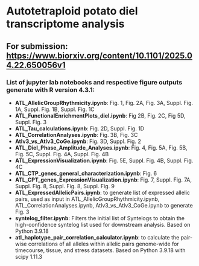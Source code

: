 # Autotetraploid potato diel transcriptome analysis

## For submission: https://www.biorxiv.org/content/10.1101/2025.04.22.650056v1

### List of jupyter lab notebooks and respective figure outputs generate with R version 4.3.1: 

* **ATL_AllelicGroupRhythmicity.ipynb**: Fig. 1, Fig. 2A, Fig. 3A, Suppl. Fig. 1A, Suppl. Fig. 1B, Suppl. Fig. 1C
* **ATL_FunctionalEnrichmentPlots_diel.ipynb**: Fig 2B, Fig. 2C, Fig 5D, Suppl. Fig. 3
* **ATL_Tau_calculations.ipynb**: Fig. 2D, Suppl. Fig. 1D
* **ATL_CorrelationAnalyses.ipynb**: Fig. 3B, Fig. 3C
* **Atlv3_vs_Atlv3_CoGe.ipynb**: Fig. 3D, Suppl. Fig. 2
* **ATL_Diel_Phase_Amplitude_Analyses.ipynb**: Fig. 4, Fig. 5A, Fig. 5B, Fig. 5C, Suppl. Fig. 4A, Suppl. Fig. 4B
* **ATL_ExpressionVisualization.ipynb**: Fig. 5E, Suppl. Fig. 4B, Suppl. Fig. 4C
* **ATL_CTP_genes_general_characterization.ipynb**: Fig. 6
* **ATL_CPT_genes_ExpressionVisualization.ipynb**: Fig. 7, Suppl. Fig. 7A, Suppl. Fig. 8, Suppl. Fig. 8, Suppl. Fig. 9
* **ATL_ExpressedAllelicPairs.ipynb**: to generate list of expressed allelic pairs, used as input in ATL_AllelicGroupRhythmicity.ipynb, ATL_CorrelationAnalyses.ipynb, Atlv3_vs_Atlv3_CoGe.ipynb to generate Fig. 3
* **syntelog_filter.ipynb**: Filters the initial list of Syntelogs to obtain the high-confidence syntelog list used for downstream analysis. Based on Python 3.9.18
* **atl_haplotype_pair_correlation_calculator.ipynb**: to calculate the pair-wise correlations of all alleles within allelic pairs genome-wide for timecourse, tissue, and stress datasets. Based on Python 3.9.18 with scipy 1.11.3










